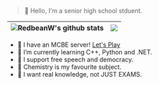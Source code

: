 > 👋 Hello, I'm a senior high school stduent.

|<img align="center" src="https://github-readme-stats.vercel.app/api?username=redbeanw44602&count_private=true&show_icons=true&title_color=359697&icon_color=359697&hide_border=true" alt="RedbeanW's github stats" /> | <img align="center" src="https://github-readme-stats.vercel.app/api/top-langs/?username=redbeanw44602&layout=compact&title_color=359697&icon_color=359697&hide_border=true" /> |
| ------------- | ------------- |

 - 🔭 I have an MCBE server! [Let's Play](https://mcce.im/)
 - 🌱 I’m currently learning C++, Python and .NET.
 - 🔑 I support free speech and democracy.
 - 🧪 Chemistry is my favourite subject.
 - 📖 I want real knowledge, not JUST EXAMS.

